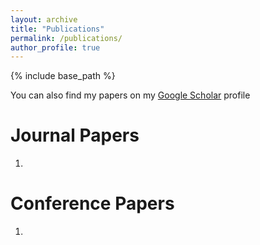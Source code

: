 ```yaml
---
layout: archive
title: "Publications"
permalink: /publications/
author_profile: true
---
```


{% include base_path %}

You can also find my papers on my [Google Scholar](https://scholar.google.com/citations?user=roD_yEMAAAAJ&hl=en) profile

Journal Papers
======
1. 


Conference Papers
======
1. 
